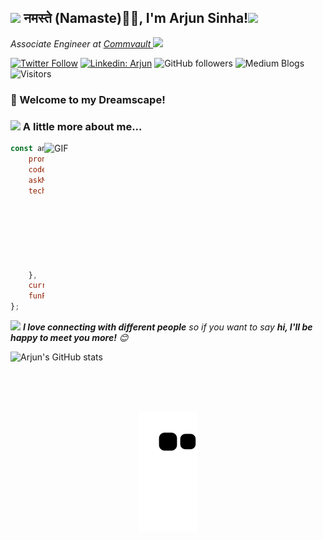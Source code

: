 <h2><img src="https://emojis.slackmojis.com/emojis/images/1531849430/4246/blob-sunglasses.gif?1531849430" width="30"/> नमस्ते (Namaste)🙏🏻, I'm Arjun Sinha!<img src="https://media.giphy.com/media/12oufCB0MyZ1Go/giphy.gif" width="50"></h2>

<p><em>Associate Engineer at <a href="https://www.commvault.com/">Commvault
</a><img src="https://media.giphy.com/media/WUlplcMpOCEmTGBtBW/giphy.gif" width="30"> 
</em></p>

[![Twitter Follow](https://img.shields.io/twitter/follow/drunkonbytes?label=Follow)](https://twitter.com/intent/follow?screen_name=drunkonbytes)
[![Linkedin: Arjun](https://img.shields.io/badge/-Arjun-blue?style=flat-square&logo=Linkedin&logoColor=white&link=https://www.linkedin.com/in/drunkonbytes/)](https://www.linkedin.com/in/drunkonbytes/)
![GitHub followers](https://img.shields.io/github/followers/drunkonbytes?label=Follow&style=social)
![Medium Blogs](https://img.shields.io/badge/-Arjun-grey?style=flat-square&logo=Medium&logoColor=white&link=https://www.linkedin.com/in/drunkonbytes/)
![Visitors](https://visitor-badge.laobi.icu/badge?page_id=ryuukenshi.ryuukenshi)
<!--
[![website](https://img.shields.io/badge/Website-46a2f1.svg?&style=flat-square&logo=Google-Chrome&logoColor=white&link=https://drunkonbytes.me/)](https://drunkonbytes.me/)
-->

### 🌟 Welcome to my Dreamscape!

<!--
<a href="https://www.instagram.com/drunkonbytes/">
  <img align="left" alt="Arjun's Instagram" width="22px" src="https://cdn.jsdelivr.net/npm/simple-icons@v3/icons/instagram.svg" />
</a>
-->
                                                                                                                          
### <img src="https://media.giphy.com/media/VgCDAzcKvsR6OM0uWg/giphy.gif" width="50"> A little more about me...  

<img align="right" alt="GIF" src="https://media.giphy.com/media/836HiJc7pgzy8iNXCn/giphy.gif" width="450px"/>

```javascript
const anmol = {
    pronouns: "He" | "Him",
    code: ["Flutter", "Python", "C++", "Java", "SQL"],
    askMeAbout: ["app dev", "tech", "personal finance", "anime"],
    technologies: {
        backEnd: {
            js: ["Python", "Golang", "Firebase"],
        },
        mobileApp: {
            hybrid: ["Flutter Development"]
        },
        databases: ["MSSqlSever", "Firestore", "MongoDB"]
    },
    currentFocus: "Contributing to Open-Source projects in Golang",
    funFact: "The first computer “bug” was an actual real-life bug"
};
```
<img src="https://media.giphy.com/media/LnQjpWaON8nhr21vNW/giphy.gif" width="60"> <em><b>I love connecting with different people</b> so if you want to say <b>hi, I'll be happy to meet you more!</b> 😊</em>

![Arjun's GitHub stats](https://github-readme-stats.vercel.app/api?username=drunkonbytes&show_icons=true&theme=aura_dark)

<br />
<br />
<br />

<p align="center">
  <img src="https://github.com/Faiz-Rhm/Faiz-Rhm/raw/output/github-contribution-grid-snake.svg" alt="snake">
</p>
